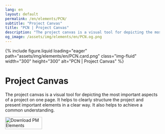 ```yaml
---
lang: en
layout: default
permalink: /en/elements/PCN/
subtitle: "Project Canvas"
title: "PCN | Project Canvas"
description: "The project canvas is a visual tool for depicting the most important aspects of a project on one page. It helps to clearly structure the project and present important elements in a clear way. It also helps to achieve a common understanding."
og_image: /assets/img/elements/en/PCN.og.png
---
```


{% include figure.liquid loading="eager" path="assets/img/elements/en/PCN.card.png" class="img-fluid" width="300" height="300" alt="PCN | Project Canvas" %}

# Project Canvas

The project canvas is a visual tool for depicting the most important aspects of a project on one page. It helps to clearly structure the project and present important elements in a clear way. It also helps to achieve a common understanding.

<a href="https://apps.apple.com/app/apple-store/id6738084498?pt=127441684&ct=website&mt=8">
  <img src="{{ "assets/img/en/appstore.png" | relative_url }}" width="120" height="40" alt="Download PM Elements">
</a>
